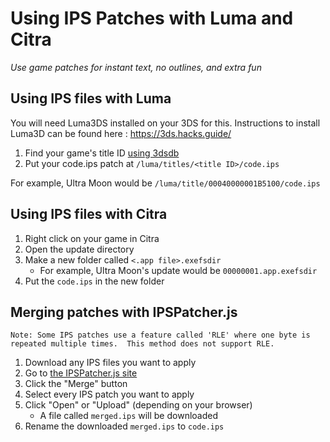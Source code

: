 # Using IPS Patches with Luma and Citra

_Use game patches for instant text, no outlines, and extra fun_

## Using IPS files with Luma

You will need Luma3DS installed on your 3DS for this. Instructions to install Luma3D can be found here : https://3ds.hacks.guide/

1. Find your game's title ID [using 3dsdb](http://www.3dsdb.com/)
2. Put your code.ips patch at `/luma/titles/<title ID>/code.ips`

For example, Ultra Moon would be `/luma/title/00040000001B5100/code.ips`

## Using IPS files with Citra

1. Right click on your game in Citra
2. Open the update directory
3. Make a new folder called `<.app file>.exefsdir`
   - For example, Ultra Moon's update would be `00000001.app.exefsdir`
4. Put the `code.ips` in the new folder

## Merging patches with IPSPatcher.js

```
Note: Some IPS patches use a feature called 'RLE' where one byte is repeated multiple times.  This method does not support RLE.
```

1. Download any IPS files you want to apply
2. Go to [the IPSPatcher.js site](https://zaksabeast.github.io/ipspatcher.js/build/)
3. Click the "Merge" button
4. Select every IPS patch you want to apply
5. Click "Open" or "Upload" (depending on your browser)
   - A file called `merged.ips` will be downloaded
6. Rename the downloaded `merged.ips` to `code.ips`
